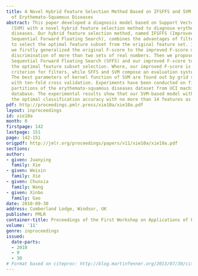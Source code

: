```yaml
---
title: A Novel Hybrid Feature Selection Method Based on IFSFFS and SVM for the Diagnosis
  of Erythemato-Squamous Diseases
abstract: This paper developed a diagnosis model based on Support Vector Machines
  (SVM) with a novel hybrid feature selection method to diagnose erythemato-squamous
  diseases. Our hybrid feature selection method, named IFSFFS (Improved F-score and
  Sequential Forward Floating Search), combines the advantages of filters and wrappers
  to select the optimal feature subset from the original feature set. In our IFSFFS,
  we firstly generalized the original F-score to the improved F-score measuring the
  discrimination of more than two sets of real numbers. Then we proposed to combine
  Sequential Forward Floating Search (SFFS) and our improved F-score to accomplish
  the optimal feature subset selection. Where, our improved F-score is an evaluation
  criterion for filters, while SFFS and SVM compose an evaluation system of wrappers.
  The best parameters of kernel function of SVM are found out by grid search technique
  with ten-fold cross validation. Experiments have been conducted on five random training-test
  partitions of the erythemato-squamous diseases dataset from UCI machine learning
  database. The experimental results show that our SVM-based model with IFSFFS achieved
  the optimal classification accuracy with no more than 14 features as well.
pdf: http://proceedings.pmlr.press/xie10a/xie10a.pdf
layout: inproceedings
id: xie10a
month: 0
firstpage: 142
lastpage: 151
page: 142-151
origpdf: http://jmlr.org/proceedings/papers/v11/xie10a/xie10a.pdf
sections: 
author:
- given: Juanying
  family: Xie
- given: Weixin
  family: Xie
- given: Chunxia
  family: Wang
- given: Xinbo
  family: Gao
date: 2010-09-30
address: Cumberland Lodge, Windsor, UK
publisher: PMLR
container-title: Proceedings of the First Workshop on Applications of Pattern Analysis
volume: '11'
genre: inproceedings
issued:
  date-parts:
  - 2010
  - 9
  - 30
# Format based on citeproc: http://blog.martinfenner.org/2013/07/30/citeproc-yaml-for-bibliographies/
---
```

